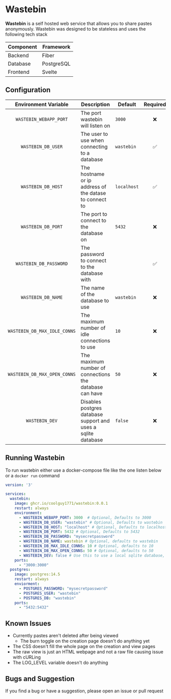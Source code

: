 # Wastebin

**Wastebin** is a self hosted web service that allows you to share pastes anonymously. Wastebin was designed to be stateless and uses the following tech stack

| Component |  Framework |
|-----------|------------|
| Backend   | Fiber      |
| Database  | PostgreSQL |
| Frontend  | Svelte     |

## Configuration

| Environment Variable         | Description                                                    | Default     | Required |
|:----------------------------:|----------------------------------------------------------------|-------------|:--------:|
| `WASTEBIN_WEBAPP_PORT`       |  The port wastebin will listen on                              | `3000`      | ❌       |
| `WASTEBIN_DB_USER`           |  The user to use when connecting to a database                 | `wastebin`  | ✅       |
| `WASTEBIN_DB_HOST`           |  The hostname or ip address of the datase to connect to        | `localhost` | ✅       |
| `WASTEBIN_DB_PORT`           |  The port to connect to the database on                        | `5432`      | ❌       |
| `WASTEBIN_DB_PASSWORD`       |  The password to connect to the database with                  |             | ✅       |
| `WASTEBIN_DB_NAME`           |  The name of the database to use                               | `wastebin`  | ❌       |
| `WASTEBIN_DB_MAX_IDLE_CONNS` |  The maximum number of idle connections to use                 | `10`        | ❌       |
| `WASTEBIN_DB_MAX_OPEN_CONNS` |  The maximum number of connections the database can have       | `50`        | ❌       |
| `WASTEBIN_DEV`               |  Disables postgres database support and uses a sqlite database | `false`     | ❌       |

## Running Wastebin

To run wastebin either use a docker-compose file like the one listen below or a `docker run` command

```yaml
version: '3'

services:
  wastebin:
    image: ghcr.io/coolguy1771/wastebin:0.0.1
    restart: always
    environment:
      - WASTEBIN_WEBAPP_PORT: 3000  # Optional, Defaults to 3000
      - WASTEBIN_DB_USER: "wastebin" # Optional, Defaults to wastebin
      - WASTEBIN_DB_HOST: "localhost" # Optional, Defaults to localhost
      - WASTEBIN_DB_PORT: 5432 # Optional, Defaults to 5432
      - WASTEBIN_DB_PASSWORD: "mysecretpassword"
      - WASTEBIN_DB_NAME: wastebin # Optional, defaults to wastebin
      - WASTEBIN_DB_MAX_IDLE_CONNS: 10 # Optional, defaults to 10
      - WASTEBIN_DB_MAX_OPEN_CONNS: 50 # Optional, defaults to 50
      - WASTEBIN_DEV: false # Use this to use a local sqlite database, if you want persistance you will need to specify a volume 
    ports:
      - "3000:3000"
  postgres:
    image: postgres:14.5
    restart: always
    enviorment:
      - POSTGRES_PASSWORD: "mysecretpassword"
      - POSTGRES_USER: "wastebin"
      - POSTGRES_DB: "wastebin"
    ports:
      - "5432:5432"
```

## Known Issues

- Currently pastes aren't deleted after being viewed
  - The burn toggle on the creation page doesn't do anything yet
- The CSS doesn't fill the whole page on the creation and view pages
- The raw view is just an HTML webpage and not a raw file causing issue with cURLing
- The LOG_LEVEL variable doesn't do anything

## Bugs and Suggestion

If you find a bug or have a suggestion, please open an issue or pull request
